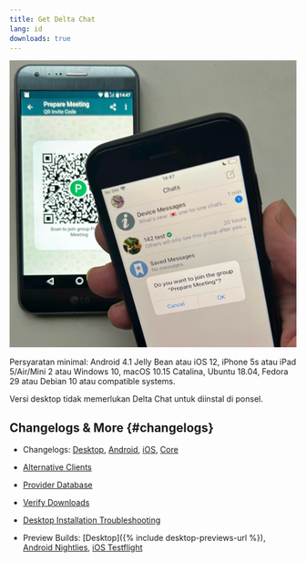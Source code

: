 ```yaml
---
title: Get Delta Chat
lang: id
downloads: true
---
```


![An iOS user scanning a QR code on someone else's phone.](../assets/blog/2023-11-qr-scan.jpg)

Persyaratan minimal:
Android 4.1 Jelly Bean
atau iOS 12, iPhone 5s atau iPad 5/Air/Mini 2
atau Windows 10, macOS 10.15 Catalina, Ubuntu 18.04, Fedora 29 atau Debian 10
atau compatible systems.

Versi desktop tidak memerlukan Delta Chat untuk diinstal di ponsel.


## Changelogs & More {#changelogs}

- Changelogs: [Desktop](https://github.com/deltachat/deltachat-desktop/blob/master/CHANGELOG.md),
  [Android](https://deltachat.github.io/deltachat-android/CHANGELOG#delta-chat-android-changelog),
  [iOS](https://deltachat.github.io/deltachat-ios/CHANGELOG#delta-chat-ios-changelog),
  [Core](https://github.com/deltachat/deltachat-core-rust/blob/master/CHANGELOG.md)

- [Alternative Clients](https://support.delta.chat/t/list-of-all-know-client-projects/3059)

- [Provider Database](https://providers.delta.chat/)

- [Verify Downloads](verify-downloads)

- [Desktop Installation Troubleshooting](https://github.com/deltachat/deltachat-desktop/blob/master/docs/TROUBLESHOOTING.md)

- Preview Builds: [Desktop]({% include desktop-previews-url %}),
  [Android Nightlies](https://download.delta.chat/android/nightly/),
  [iOS Testflight](https://testflight.apple.com/join/uEMc1NxS)
